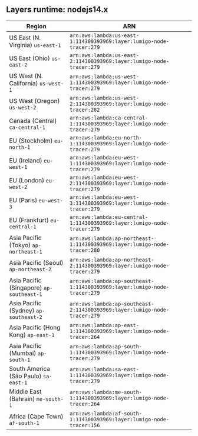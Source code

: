 Layers runtime: nodejs14.x
----
| Region | ARN |
| --- | --- |
|US East (N. Virginia)  `us-east-1`|`arn:aws:lambda:us-east-1:114300393969:layer:lumigo-node-tracer:279`|
|US East (Ohio)  `us-east-2`|`arn:aws:lambda:us-east-2:114300393969:layer:lumigo-node-tracer:279`|
|US West (N. California)  `us-west-1`|`arn:aws:lambda:us-west-1:114300393969:layer:lumigo-node-tracer:279`|
|US West (Oregon)  `us-west-2`|`arn:aws:lambda:us-west-2:114300393969:layer:lumigo-node-tracer:282`|
|Canada (Central)  `ca-central-1`|`arn:aws:lambda:ca-central-1:114300393969:layer:lumigo-node-tracer:279`|
|EU (Stockholm)  `eu-north-1`|`arn:aws:lambda:eu-north-1:114300393969:layer:lumigo-node-tracer:279`|
|EU (Ireland)  `eu-west-1`|`arn:aws:lambda:eu-west-1:114300393969:layer:lumigo-node-tracer:279`|
|EU (London)  `eu-west-2`|`arn:aws:lambda:eu-west-2:114300393969:layer:lumigo-node-tracer:279`|
|EU (Paris)  `eu-west-3`|`arn:aws:lambda:eu-west-3:114300393969:layer:lumigo-node-tracer:279`|
|EU (Frankfurt)  `eu-central-1`|`arn:aws:lambda:eu-central-1:114300393969:layer:lumigo-node-tracer:279`|
|Asia Pacific (Tokyo)  `ap-northeast-1`|`arn:aws:lambda:ap-northeast-1:114300393969:layer:lumigo-node-tracer:280`|
|Asia Pacific (Seoul)  `ap-northeast-2`|`arn:aws:lambda:ap-northeast-2:114300393969:layer:lumigo-node-tracer:279`|
|Asia Pacific (Singapore)  `ap-southeast-1`|`arn:aws:lambda:ap-southeast-1:114300393969:layer:lumigo-node-tracer:279`|
|Asia Pacific (Sydney)  `ap-southeast-2`|`arn:aws:lambda:ap-southeast-2:114300393969:layer:lumigo-node-tracer:279`|
|Asia Pacific (Hong Kong)  `ap-east-1`|`arn:aws:lambda:ap-east-1:114300393969:layer:lumigo-node-tracer:264`|
|Asia Pacific (Mumbai)  `ap-south-1`|`arn:aws:lambda:ap-south-1:114300393969:layer:lumigo-node-tracer:279`|
|South America (São Paulo)  `sa-east-1`|`arn:aws:lambda:sa-east-1:114300393969:layer:lumigo-node-tracer:279`|
|Middle East (Bahrain)  `me-south-1`|`arn:aws:lambda:me-south-1:114300393969:layer:lumigo-node-tracer:264`|
|Africa (Cape Town)  `af-south-1`|`arn:aws:lambda:af-south-1:114300393969:layer:lumigo-node-tracer:156`|
